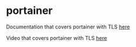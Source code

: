 # portainer

Documentation that covers portainer with TLS [here](https://technotim.live/posts/traefik-portainer-ssl/)

Video that covers portainer with TLS [here](https://www.youtube.com/watch?v=liV3c9m_OX8)